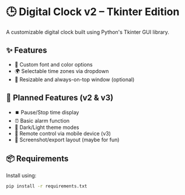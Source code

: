 # 🕒 Digital Clock v2 – Tkinter Edition

A customizable digital clock built using Python's Tkinter GUI library.

## ✨ Features
- 🎨 Custom font and color options
- 🌍 Selectable time zones via dropdown
- 📏 Resizable and always-on-top window (optional)

## 🚧 Planned Features (v2 & v3)
- ⏹️ Pause/Stop time display
- ⏰ Basic alarm function
- 🌙 Dark/Light theme modes
- 📱 Remote control via mobile device (v3)
- 📸 Screenshot/export layout (maybe for fun)

## 📦 Requirements

Install using:
```bash
pip install -r requirements.txt
